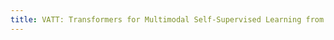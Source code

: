 ```yaml
---
title: VATT: Transformers for Multimodal Self-Supervised Learning from Raw Video, Audio and Text.
---
```

